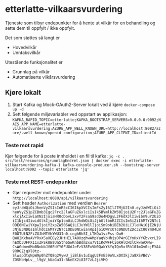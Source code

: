 # etterlatte-vilkaarsvurdering

Tjeneste som tilbyr endepunkter for å hente ut vilkår for en behandling og sette dem til oppfylt / ikke oppfylt.

Det som støttes så langt er
- Hovedvilkår
- Unntaksvilkår

Utestående funksjonalitet er
- Grunnlag på vilkår
- Automatiserte vilkårsvurdering

## Kjøre lokalt

1. Start Kafka og Mock-OAuth2-Server lokalt ved å kjøre `docker-compose up -d`
2. Sett følgende miljøvariabler ved oppstart av applikasjon:
   `KAFKA_RAPID_TOPIC=etterlatte;KAFKA_BOOTSTRAP_SERVERS=0.0.0.0:9092;NAIS_APP_NAME=etterlatte-vilkaarsvurdering;AZURE_APP_WELL_KNOWN_URL=http://localhost:8082/azure/.well-known/openid-configuration;AZURE_APP_CLIENT_ID=clientId`

### Teste mot rapid
Kjør følgende for å poste innholdet i en fil til kafka:
`jq -c . src/test/resources/grunnlagEndret.json | docker exec -i etterlatte-vilkaarsvurdering-kafka-1 kafka-console-producer.sh --bootstrap-server localhost:9092 --topic etterlatte 'jq'`

### Teste mot REST-endepunkter
- Gjør requester mot endepunkter under `http://localhost:8080/api/vilkaarsvurdering`
- Sett header `Authorization` med verdien `Bearer eyJraWQiOiJhenVyZSIsInR5cCI6IkpXVCIsImFsZyI6IlJTMjU2In0.eyJzdWIiOiJhenVyZS1pZCBmb3Igc2Frc2JlaGFuZGxlciIsIk5BVmlkZW50IjoiU2Frc2JlaGFuZGxlcjAxIiwiaXNzIjoiaHR0cDovL2xvY2FsaG9zdDo4MDgyL2F6dXJlIiwibm9uY2UiOiI1Njc4IiwidGlkIjoiYXp1cmUiLCJhdWQiOiJjbGllbnRJZCIsIm5iZiI6MTY2NTc1ODE0NCwiYXpwIjoiY2xpZW50SWQiLCJuYW1lIjoiSm9obiBEb2UiLCJleHAiOjE2NjU3NjE3NDQsImlhdCI6MTY2NTc1ODE0NCwianRpIjoiOWYxOTc0NDUtZDc3ZC00YmU4LWE0OTUtN2FiZGJhMTVhYWU3In0.cnghBhSI_LTKQw1vzPss-OuH-QWH2KxbaAVYRxXSaOEGy2JHtHIL7AOUzghwAMpYaqVbHhjsOP4rGEYnHxYYGbvxrLI9hEXb3UFPX11xZFSk8WzUa5th6SwKnbBdm2xu7V11KoWFFCi6KHlCHzlCkwnAXNw-CsWGdmvdMo0NnbbJV6FdYY0FUGdJeFzV38ExVN0QakYkYqIQn5xfRh101mGv0cjEYA49RRGZjqXl8tz-SlwspdtqNpW9p0hZTQ8q2VywU_jiBlEv1uIqgU2FmE59oVLxOXIkjJa8XSVBdV-ZOShbHpLv__l9gV_kUaGu31-BkeEX2i8IF7zLJjiVMQ`
